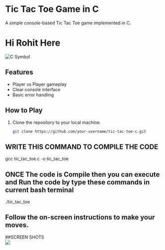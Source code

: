 # Tic Tac Toe Game in C

A simple console-based Tic Tac Toe game implemented in C.
<h1 style="text-position="centre"> Hi Rohit Here</h1>
   
![C Symbol](https://upload.wikimedia.org/wikipedia/commons/1/19/C_Logo.png)

## Features

- Player vs Player gameplay
- Clear console interface
- Basic error handling

## How to Play

1. Clone the repository to your local machine.
   ```bash
   git clone https://github.com/your-username/tic-tac-toe-c.git 
## WRITE THIS COMMAND TO COMPILE THE CODE
  gcc tic_tac_toe.c -o tic_tac_toe
## ONCE The code is Compile then you can execute and Run the code by type these commands in current bash terminal 
 ./tic_tac_toe
 
## Follow the on-screen instructions to make your moves.
##SCREEN SHOTS   
<img src="./s"/>

